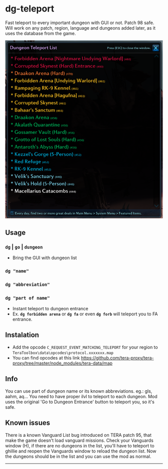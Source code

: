 # dg-teleport
Fast teleport to every important dungeon with GUI or not. Patch 98 safe.
Will work on any patch, region, language and dungeons added later, as it uses the database from the game.

![](https://github.com/eduedp/dg-teleport/raw/master/screenshot.png)

## Usage
### `dg` | `go` | `dungeon`
- Bring the GUI with dungeon list
### `dg "name"`
### `dg "abbreviation"`
### `dg "part of name"`
- Instant teleport to dungeon entrance
- Ex. **`dg forbidden arena`** or **`dg fa`** or even **`dg forb`** will teleport you to FA entrance.

## Instalation
- Add the opcode `C_REQUEST_EVENT_MATCHING_TELEPORT` for your region to `TeraToolbox\data\opcodes\protocol.xxxxxxx.map`
- You can find opcodes at this link https://github.com/tera-proxy/tera-proxy/tree/master/node_modules/tera-data/map

## Info
You can use part of dungeon name or its known abbreviations. eg.: gls, aahm, aq...
You need to have proper ilvl to teleport to each dungeon.
Mod uses the original 'Go to Dungeon Entrance' button to teleport you, so it's safe.

## Known issues
There is a known Vanguard List bug introduced on TERA patch 95, that make the game doesn't load vanguard missions.
Check your Vanguards window (H), if there are no dungeons in the list, you'll have to teleport to ghillie and reopen the Vanguards window to reload the dungeon list.
Now the dungeons should be in the list and you can use the mod as normal.

---
